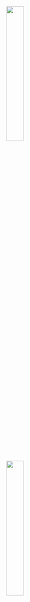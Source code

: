 <p align="center">
<img src="https://github.com/CAI23sbP/CAI23sbP/assets/108871750/b0865eb1-efde-430d-ab70-c43e686a27e6", width="30%">
</p>

<p align="center">
<img src="https://github-readme-stats.vercel.app/api?username=CAI23sbP&show_icons=true&count_private=true&theme=vision-friendly-dark" width="30%">
</p>

<!--
**CAI23sbP/CAI23sbP** is a ✨ _special_ ✨ repository because its `README.md` (this file) appears on your GitHub profile.


Here are some ideas to get you started:

- 🔭 I’m currently working on ...
- 🌱 I’m currently learning ...
- 👯 I’m looking to collaborate on ...
- 🤔 I’m looking for help with ...
- 💬 Ask me about ...
- 📫 How to reach me: ...
- 😄 Pronouns: ...
- ⚡ Fun fact: ...
-->

